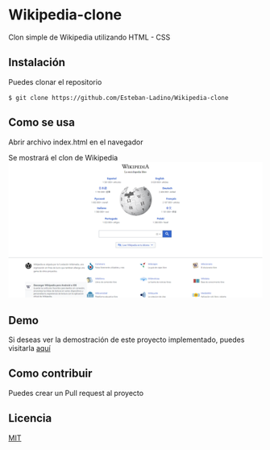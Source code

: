 # Wikipedia-clone
Clon simple de Wikipedia utilizando HTML - CSS

## Instalación

Puedes clonar el repositorio

    $ git clone https://github.com/Esteban-Ladino/Wikipedia-clone

## Como se usa
Abrir archivo index.html en el navegador

Se mostrará el clon de Wikipedia
![Preview](https://github.com/Esteban-Ladino/Wikipedia-clone/blob/master/images/preview.png)

## Demo
Si deseas ver la demostración de este proyecto implementado, puedes visitarla [aquí](https://esteban-ladino.github.io/Wikipedia-clone/)

## Como contribuir

Puedes crear un Pull request al proyecto

## Licencia

[MIT](https://github.com/Esteban-Ladino/Wikipedia-clone/blob/master/LICENSE)

